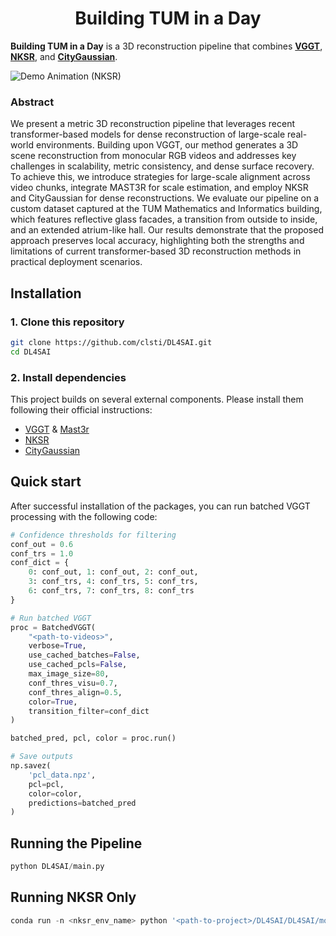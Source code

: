 <div align="center">
<h1>Building TUM in a Day</h1>
</div>

**Building TUM in a Day** is a 3D reconstruction pipeline that combines **[VGGT](https://github.com/facebookresearch/vggt)**, **[NKSR](https://github.com/nv-tlabs/NKSR)**, and **[CityGaussian](https://github.com/Linketic/CityGaussian)**.

![Demo Animation (NKSR)](./assets/demo.gif)

### Abstract
We present a metric 3D reconstruction pipeline that leverages recent transformer-based models for dense reconstruction of large-scale real-world environments. Building upon VGGT, our method generates a 3D scene reconstruction from monocular RGB videos and addresses key challenges in scalability, metric consistency, and dense surface recovery. To achieve this, we introduce strategies for large-scale alignment across video chunks, integrate MAST3R for scale estimation, and employ NKSR and CityGaussian for dense reconstructions. We evaluate our pipeline on a custom dataset captured at the TUM Mathematics and Informatics building, which features reflective glass facades, a transition from outside to inside, and an extended atrium-like hall. Our results demonstrate that the proposed approach preserves local accuracy, highlighting both the strengths and limitations of current transformer-based 3D reconstruction methods in practical deployment scenarios.

## Installation
### 1. Clone this repository
```bash
git clone https://github.com/clsti/DL4SAI.git
cd DL4SAI
```

### 2. Install dependencies
This project builds on several external components. Please install them following their official instructions:
- [VGGT](https://github.com/facebookresearch/vggt) & [Mast3r](https://github.com/naver/mast3r.git)
- [NKSR](https://github.com/nv-tlabs/NKSR)
- [CityGaussian](https://github.com/Linketic/CityGaussian)

## Quick start
After successful installation of the packages, you can run batched VGGT processing with the following code:
```python
# Confidence thresholds for filtering
conf_out = 0.6
conf_trs = 1.0
conf_dict = {
    0: conf_out, 1: conf_out, 2: conf_out,
    3: conf_trs, 4: conf_trs, 5: conf_trs, 
    6: conf_trs, 7: conf_trs, 8: conf_trs
}

# Run batched VGGT
proc = BatchedVGGT(
    "<path-to-videos>",
    verbose=True,
    use_cached_batches=False,
    use_cached_pcls=False,
    max_image_size=80,
    conf_thres_visu=0.7,
    conf_thres_align=0.5,
    color=True,
    transition_filter=conf_dict
)

batched_pred, pcl, color = proc.run()

# Save outputs
np.savez(
    'pcl_data.npz', 
    pcl=pcl, 
    color=color, 
    predictions=batched_pred
)
```

## Running the Pipeline
```python
python DL4SAI/main.py
```
## Running NKSR Only
```python
conda run -n <nksr_env_name> python '<path-to-project>/DL4SAI/DL4SAI/modules/densify_pipeline/nksr_adapter.py' <path-to-pointcloud.npz> <std-of-noise> <alpha> <use-GPU>  '<path-to-project>/DL4SAI/submodules/NKSR/examples' <path-to-normals.pt> <verbose> <device>
```

